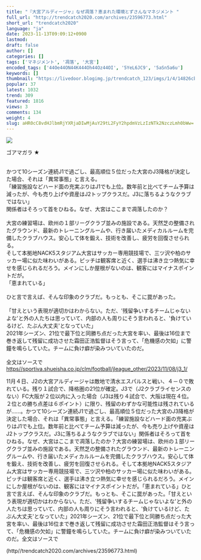```yaml
---
title: "『大宮アルディージャ』なぜ凋落？恵まれた環境とずさんなマネジメント "
full_url: "http://trendcatch2020.com/archives/23596773.html"
short_url: "trendcatch2020"
language: "ja"
date: 2023-11-13T09:09:12+0900
lastmod: 
draft: false
author: []
categories: []
tags: ['マネジメント', '凋落', '大宮']
encoded_tags: ['44Oe44ON44K444Oh44Oz44OI', '5YeL6JC9', '5aSn5a6u']
keywords: []
thumbnail: "https://livedoor.blogimg.jp/trendcatch_123/imgs/1/4/14826cb3.jpg"
popular: 37
latest: 1032
trend: 309
featured: 1816
views: 3
comments: 134
weight: 4
slug: aHR0cC8vdHJlbmRjYXRjaDIwMjAuY29tL2FyY2hpdmVzLzIzNTk2NzczLmh0bWw=
---
```


![](https://livedoor.blogimg.jp/trendcatch_123/imgs/1/4/14826cb3.jpg)

<div><p>ゴアマガラ ★ </p><br> かつて10シーズン連続J1で過ごし、最高順位５位だった大宮のJ3降格が決定した場合、それは「異常事態」と言える。 <br> 「練習施設などハード面の充実ぶりはJ1でも上位。数年前と比べてチーム予算は減ったが、今も売り上げや資産はJ2トップクラスだ。J3に落ちるようなクラブではない」 <br> 関係者はそろって首をひねる。なぜ、大宮はここまで凋落したのか？ <br> <br> 大宮の練習場は、欧州の１部リーグクラブ並みの施設である。天然芝の整備されたグラウンド、最新のトレーニングルームや、行き届いたメディカルルームを完備したクラブハウス。安心して体を鍛え、技術を改善し、疲労を回復させられる。 <br> そして本拠地NACK5スタジアム大宮はサッカー専用競技場で、三ツ沢や柏のサッカー場に似た味わいがある。ピッチは観客席と近く、選手は沸き立つ熱気に幸せを感じられるだろう。メインにしか屋根がないのは、観客にはマイナスポイントだが。 <br> 「恵まれている」 <br> <br> ひと言で言えば、そんな印象のクラブだ。もっとも、そこに罠があった。 <br> <br> 「甘えという表現が適切かはわからない。ただ、'残留争いするチームじゃないよな'と外の人たちは思っていて、内部の人も周りにそう言われると、'負けているけど、たぶん大丈夫'となっていた」 <br> 2021年シーズン、21位で最下位と同勝ち点だった大宮を率い、最後は16位まで巻き返して残留に成功させた霜田正浩監督はそう言って、「危機感の欠如」に警鐘を鳴らしていた。チームに負け癖が染みついていたのだ。 <br> <br> 全文はソースで <br> <a target='_blank' href='https//sportiva.shueisha.co.jp/clm/football/jleague_other/2023/11/08/j3_1/'>https//sportiva.shueisha.co.jp/clm/football/jleague_other/2023/11/08/j3_1/</a> <p>11月４日、J2の大宮アルディージャは敵地で清水エスパルスと戦い、４－０で敗れている。残り１試合で、降格圏の21位が確定。J3で（J2クラブライセンスのない）FC大阪が２位以内に入った場合（J3は残り４試合で、大阪は現在４位。２位との勝ち点差は６ポイント）に限り、残留のわずかな可能性は残されているが......。かつて10シーズン連続J1で過ごし、最高順位５位だった大宮のJ3降格が決定した場合、それは「異常事態」と言える。「練習施設などハード面の充実ぶりはJ1でも上位。数年前と比べてチーム予算は減ったが、今も売り上げや資産はJ2トップクラスだ。J3に落ちるようなクラブではない」関係者はそろって首をひねる。なぜ、大宮はここまで凋落したのか？大宮の練習場は、欧州の１部リーグクラブ並みの施設である。天然芝の整備されたグラウンド、最新のトレーニングルームや、行き届いたメディカルルームを完備したクラブハウス。安心して体を鍛え、技術を改善し、疲労を回復させられる。そして本拠地NACK5スタジアム大宮はサッカー専用競技場で、三ツ沢や柏のサッカー場に似た味わいがある。ピッチは観客席と近く、選手は沸き立つ熱気に幸せを感じられるだろう。メインにしか屋根がないのは、観客にはマイナスポイントだが。「恵まれている」ひと言で言えば、そんな印象のクラブだ。もっとも、そこに罠があった。「甘えという表現が適切かはわからない。ただ、'残留争いするチームじゃないよな'と外の人たちは思っていて、内部の人も周りにそう言われると、'負けているけど、たぶん大丈夫'となっていた」2021年シーズン、21位で最下位と同勝ち点だった大宮を率い、最後は16位まで巻き返して残留に成功させた霜田正浩監督はそう言って、「危機感の欠如」に警鐘を鳴らしていた。チームに負け癖が染みついていたのだ。全文はソースで</p></div>

(http//trendcatch2020.com/archives/23596773.html)
